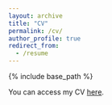 ```yaml
---
layout: archive
title: "CV"
permalink: /cv/
author_profile: true
redirect_from:
  - /resume
---
```

{% include base_path %}

You can access my CV [here](/files/SONG_CV.pdf).
